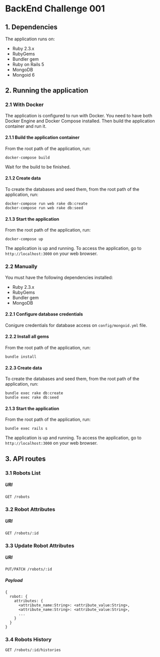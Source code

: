 # BackEnd Challenge 001

## 1. Dependencies
The application runs on:
- Ruby 2.3.x
- RubyGems
- Bundler gem
- Ruby on Rails 5
- MongoDB
- Mongoid 6

## 2. Running the application

### 2.1 With Docker
The application is configured to run with Docker.
You need to have both Docker Engine and Docker Compose installed.
Then build the application container and run it.

#### 2.1.1 Build the application container
From the root path of the application, run:
```
docker-compose build
```

Wait for the build to be finished.

#### 2.1.2 Create data
To create the databases and seed them, from the root path of the application, run:
```
docker-compose run web rake db:create
docker-compose run web rake db:seed
```

#### 2.1.3 Start the application
From the root path of the application, run:
```
docker-compose up
```

The application is up and running.
To access the application, go to `http://localhost:3000` on your web browser.

### 2.2 Manually
You must have the following dependencies installed:
- Ruby 2.3.x
- RubyGems
- Bundler gem
- MongoDB

#### 2.2.1 Configure database credentials
Conigure credentials for database access on `config/mongoid.yml` file.

#### 2.2.2 Install all gems
From the root path of the application, run:
```
bundle install
```

#### 2.2.3 Create data
To create the databases and seed them, from the root path of the application, run:
```
bundle exec rake db:create
bundle exec rake db:seed
```

#### 2.1.3 Start the application
From the root path of the application, run:
```
bundle exec rails s
```

The application is up and running.
To access the application, go to `http://localhost:3000` on your web browser.

## 3. API routes

### 3.1 Robots List
##### URI
```
GET /robots
```

### 3.2 Robot Attributes
##### URI
```
GET /robots/:id
```

### 3.3 Update Robot Attributes
##### URI
```
PUT/PATCH /robots/:id
```
##### Payload
```
{
  robot: {
    attributes: {
      <attribute_name:String>: <attribute_value:String>,
      <attribute_name:String>: <attribute_value:String>,
      ...
    }
  }
}
```

### 3.4 Robots History
```
GET /robots/:id/histories
```
